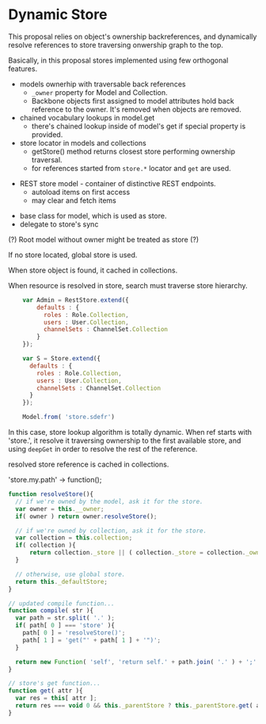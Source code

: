# Dynamic Store

This proposal relies on object's ownership backreferences, and dynamically
resolve references to store traversing onwership graph to the top.

Basically, in this proposal stores implemented using few orthogonal features.
+ models ownerhip with traversable back references
    - `_owner` property for Model and Collection.
    - Backbone objects first assigned to model attributes hold back reference
    to the owner. It's removed when objects are removed.
+ chained vocabulary lookups in model.get
    + there's chained lookup inside of model's get if special property is provided.
+ store locator in models and collections
    + getStore() method returns closest store performing ownership traversal.
    + for references started from `store.*` locator and `get` are used.
- REST store model - container of distinctive REST endpoints.
    - autoload items on first access
    - may clear and fetch items
+ base class for model, which is used as store.
+ delegate to store's sync

(?) Root model without owner might be treated as store (?)

If no store located, global store is used.

When store object is found, it cached in collections.

When resource is resolved in store, search must traverse store hierarchy.

```javascript
    var Admin = RestStore.extend({
        defaults : {
          roles : Role.Collection,
          users : User.Collection,
          channelSets : ChannelSet.Collection      
        }
    });

    var S = Store.extend({
      defaults : {
        roles : Role.Collection,
        users : User.Collection,
        channelSets : ChannelSet.Collection      
      }
    });

    Model.from( 'store.sdefr')
```

In this case, store lookup algorithm is totally dynamic.
When ref starts with 'store.', it resolve it traversing ownership to the first
available store, and using `deepGet` in order to resolve the rest of the reference.

resolved store reference is cached in collections.

'store.my.path' -> function();
```javascript
function resolveStore(){
  // if we're owned by the model, ask it for the store.
  var owner = this.__owner;
  if( owner ) return owner.resolveStore();

  // if we're owned by collection, ask it for the store.
  var collection = this.collection;
  if( collection ){
      return collection._store || ( collection._store = collection._owner ? collection._owner.resolveStore() : this._defaultStore );
  }

  // otherwise, use global store.
  return this._defaultStore;
}

// updated compile function...
function compile( str ){
  var path = str.split( '.' );
  if( path[ 0 ] === 'store' ){
    path[ 0 ] = 'resolveStore()';
    path[ 1 ] = 'get("' + path[ 1 ] + '")';
  }

  return new Function( 'self', 'return self.' + path.join( '.' ) + ';' );
}

// store's get function...
function get( attr ){
  var res = this[ attr ];
  return res === void 0 && this._parentStore ? this._parentStore.get( attr ) : res;
}
```
